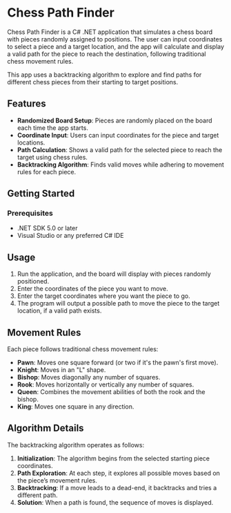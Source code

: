 
# Chess Path Finder

Chess Path Finder is a C# .NET application that simulates a chess board with pieces randomly assigned to positions. The user can input coordinates to select a piece and a target location, and the app will calculate and display a valid path for the piece to reach the destination, following traditional chess movement rules.

This app uses a backtracking algorithm to explore and find paths for different chess pieces from their starting to target positions.

## Features

- **Randomized Board Setup**: Pieces are randomly placed on the board each time the app starts.
- **Coordinate Input**: Users can input coordinates for the piece and target locations.
- **Path Calculation**: Shows a valid path for the selected piece to reach the target using chess rules.
- **Backtracking Algorithm**: Finds valid moves while adhering to movement rules for each piece.

## Getting Started

### Prerequisites

- .NET SDK 5.0 or later
- Visual Studio or any preferred C# IDE


## Usage

1. Run the application, and the board will display with pieces randomly positioned.
2. Enter the coordinates of the piece you want to move.
3. Enter the target coordinates where you want the piece to go.
4. The program will output a possible path to move the piece to the target location, if a valid path exists.

## Movement Rules

Each piece follows traditional chess movement rules:

- **Pawn**: Moves one square forward (or two if it's the pawn's first move).
- **Knight**: Moves in an "L" shape.
- **Bishop**: Moves diagonally any number of squares.
- **Rook**: Moves horizontally or vertically any number of squares.
- **Queen**: Combines the movement abilities of both the rook and the bishop.
- **King**: Moves one square in any direction.

## Algorithm Details

The backtracking algorithm operates as follows:

1. **Initialization**: The algorithm begins from the selected starting piece coordinates.
2. **Path Exploration**: At each step, it explores all possible moves based on the piece’s movement rules.
3. **Backtracking**: If a move leads to a dead-end, it backtracks and tries a different path.
4. **Solution**: When a path is found, the sequence of moves is displayed.
